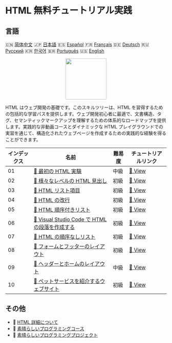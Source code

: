 # HTML 無料チュートリアル実践

## 言語

🇨🇳 [简体中文](README_zh.md) 🇯🇵 [日本語](README_ja.md) 🇪🇸 [Español](README_es.md) 🇫🇷 [Français](README_fr.md) 🇩🇪 [Deutsch](README_de.md) 🇷🇺 [Русский](README_ru.md) 🇰🇷 [한국어](README_ko.md) 🇧🇷 [Português](README_pt.md) 🇺🇸 [English](README.md) 

<div align="center">
<img width="128px" src="https://file.labex.io/path/NrasuEoAvSam.png">
</div>

HTML はウェブ開発の基礎です。このスキルツリーは、HTML を習得するための包括的な学習パスを提供します。ウェブ開発初心者に最適で、文書構造、タグ、セマンティックマークアップを理解するための体系的なロードマップを提供します。実践的な非動画コースとダイナミックな HTML プレイグラウンドでの実習を通じて、構造化されたウェブページを作成するための実践的な経験を得ることができます。

|   インデックス | 名前                                                                                                                                    | 難易度   | チュートリアルリンク                                                                             |
|----------------|-----------------------------------------------------------------------------------------------------------------------------------------|----------|--------------------------------------------------------------------------------------------------|
|             01 | [📖 最初の HTML 実験](https://labex.io/ja/tutorials/html-your-first-html-lab-92740)                                                     | 中級     | [🔗 View](https://labex.io/ja/tutorials/html-your-first-html-lab-92740)                          |
|             02 | [📖 様々なレベルの HTML 見出し](https://labex.io/ja/tutorials/html-html-headings-of-various-levels-70769)                               | 初級     | [🔗 View](https://labex.io/ja/tutorials/html-html-headings-of-various-levels-70769)              |
|             03 | [📖 HTML リスト項目](https://labex.io/ja/tutorials/html-html-list-item-70788)                                                           | 初級     | [🔗 View](https://labex.io/ja/tutorials/html-html-list-item-70788)                               |
|             04 | [📖 HTML の改行](https://labex.io/ja/tutorials/html-html-line-break-70715)                                                              | 初級     | [🔗 View](https://labex.io/ja/tutorials/html-html-line-break-70715)                              |
|             05 | [📖 HTML 順序付きリスト](https://labex.io/ja/tutorials/html-html-ordered-list-70806)                                                    | 初級     | [🔗 View](https://labex.io/ja/tutorials/html-html-ordered-list-70806)                            |
|             06 | [📖 Visual Studio Code で HTML の段落を作成する](https://labex.io/ja/tutorials/html-create-html-paragraphs-in-visual-studio-code-70813) | 初級     | [🔗 View](https://labex.io/ja/tutorials/html-create-html-paragraphs-in-visual-studio-code-70813) |
|             07 | [📖 HTML の順序なしリスト](https://labex.io/ja/tutorials/html-html-unordered-list-70875)                                                | 初級     | [🔗 View](https://labex.io/ja/tutorials/html-html-unordered-list-70875)                          |
|             08 | [📖 フォームとフッターのレイアウト](https://labex.io/ja/tutorials/html-form-and-footer-layout-271711)                                   | 初級     | [🔗 View](https://labex.io/ja/tutorials/html-form-and-footer-layout-271711)                      |
|             09 | [📖 ヘッダーとホームのレイアウト](https://labex.io/ja/tutorials/html-header-and-home-layout-271712)                                     | 中級     | [🔗 View](https://labex.io/ja/tutorials/html-header-and-home-layout-271712)                      |
|             10 | [📖 ペットサービスを紹介するウェブサイト](https://labex.io/ja/tutorials/html-showcase-pet-services-website-271713)                      | 初級     | [🔗 View](https://labex.io/ja/tutorials/html-showcase-pet-services-website-271713)               |

## その他

- 🔗 [HTML 詳細について](https://labex.io/ja/skilltrees/html)
- 🔗 [素晴らしいプログラミングコース](https://github.com/labex-labs/awesome-programming-courses)
- 🔗 [素晴らしいプログラミングプロジェクト](https://github.com/labex-labs/awesome-programming-projects)

